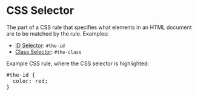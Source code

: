 # CSS Selector

The part of a CSS rule that specifies what elements in an HTML
document are to be matched by the rule. Examples:

* [ID Selector](#ID-Selector): `#the-id`
* [Class Selector](#Class-Selector): `#the-class`

Example CSS rule, where the CSS selector is highlighted:

<pre>
<span class="highlight">#the-id</span> {
  color: red;
}
</pre>

